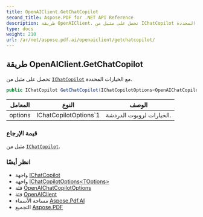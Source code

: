 ```yaml
---
title: OpenAIClient.GetChatCopilot
second_title: Aspose.PDF for .NET API Reference
description: طريقة OpenAIClient. تحصل على مثيل من IChatCopilot مع الخيارات المحددة
type: docs
weight: 210
url: /ar/net/aspose.pdf.ai/openaiclient/getchatcopilot/
---
```

## طريقة OpenAIClient.GetChatCopilot

تحصل على مثيل من [`IChatCopilot`](../../ichatcopilot/) مع الخيارات المحددة.

```csharp
public IChatCopilot GetChatCopilot(IChatCopilotOptions<OpenAIChatCopilotOptions> options)
```

| المعامل | النوع | الوصف |
| --- | --- | --- |
| options | IChatCopilotOptions`1 | الخيارات لروبوت الدردشة. |

### قيمة الإرجاع

مثيل من [`IChatCopilot`](../../ichatcopilot/).

### انظر أيضًا

* واجهة [IChatCopilot](../../ichatcopilot/)
* واجهة [IChatCopilotOptions&lt;TOptions&gt;](../../ichatcopilotoptions-1/)
* فئة [OpenAIChatCopilotOptions](../../openaichatcopilotoptions/)
* فئة [OpenAIClient](../)
* مساحة الأسماء [Aspose.Pdf.AI](../../../aspose.pdf.ai/)
* التجميع [Aspose.PDF](../../../)